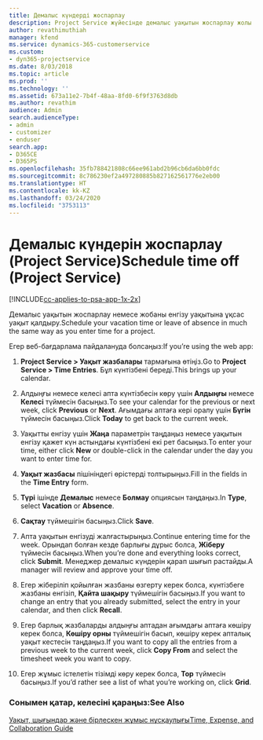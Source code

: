 ```yaml
---
title: Демалыс күндерді жоспарлау
description: Project Service жүйесінде демалыс уақытын жоспарлау жолы
author: revathimuthiah
manager: kfend
ms.service: dynamics-365-customerservice
ms.custom:
- dyn365-projectservice
ms.date: 8/03/2018
ms.topic: article
ms.prod: ''
ms.technology: ''
ms.assetid: 673a11e2-7b4f-48aa-8fd0-6f9f3763d8db
ms.author: revathim
audience: Admin
search.audienceType:
- admin
- customizer
- enduser
search.app:
- D365CE
- D365PS
ms.openlocfilehash: 35fb788421808c66ee961abd2b96cb6da6bb0fdc
ms.sourcegitcommit: 8c786230ef2a497280885b827162561776e2eb00
ms.translationtype: HT
ms.contentlocale: kk-KZ
ms.lasthandoff: 03/24/2020
ms.locfileid: "3753113"
---
```

# <a name="schedule-time-off-project-service"></a><span data-ttu-id="2f34a-103">Демалыс күндерін жоспарлау (Project Service)</span><span class="sxs-lookup"><span data-stu-id="2f34a-103">Schedule time off (Project Service)</span></span>

[!INCLUDE[cc-applies-to-psa-app-1x-2x](../includes/cc-applies-to-psa-app-1x-2x.md)]

<span data-ttu-id="2f34a-104">Демалыс уақытын жоспарлау немесе жобаны енгізу уақытына ұқсас уақыт қалдыру.</span><span class="sxs-lookup"><span data-stu-id="2f34a-104">Schedule your vacation time or leave of absence in much the same way as you enter time for a project.</span></span>  
  
 <span data-ttu-id="2f34a-105">Егер веб-бағдарлама пайдалануда болсаңыз:</span><span class="sxs-lookup"><span data-stu-id="2f34a-105">If you’re using the web app:</span></span>  
  
1.  <span data-ttu-id="2f34a-106">**Project Service > Уақыт жазбалары** тармағына өтіңіз.</span><span class="sxs-lookup"><span data-stu-id="2f34a-106">Go to **Project Service > Time Entries**.</span></span> <span data-ttu-id="2f34a-107">Бұл күнтізбені береді.</span><span class="sxs-lookup"><span data-stu-id="2f34a-107">This brings up your calendar.</span></span>  
  
2.  <span data-ttu-id="2f34a-108">Алдыңғы немесе келесі апта күнтізбесін көру үшін **Алдыңғы** немесе **Келесі** түймесін басыңыз.</span><span class="sxs-lookup"><span data-stu-id="2f34a-108">To see your calendar for the previous or next week, click **Previous** or **Next**.</span></span> <span data-ttu-id="2f34a-109">Ағымдағы аптаға кері оралу үшін **Бүгін** түймесін басыңыз.</span><span class="sxs-lookup"><span data-stu-id="2f34a-109">Click **Today** to get back to the current week.</span></span>  
  
3.  <span data-ttu-id="2f34a-110">Уақытты енгізу үшін **Жаңа** параметрін таңдаңыз немесе уақытын енгізу қажет күн астындағы күнтізбені екі рет басыңыз.</span><span class="sxs-lookup"><span data-stu-id="2f34a-110">To enter your time, either click **New** or double-click in the calendar under the day you want to enter time for.</span></span>  
  
4.  <span data-ttu-id="2f34a-111">**Уақыт жазбасы** пішініндегі өрістерді толтырыңыз.</span><span class="sxs-lookup"><span data-stu-id="2f34a-111">Fill in the fields in the **Time Entry** form.</span></span>  
  
5.  <span data-ttu-id="2f34a-112">**Түрі** ішінде **Демалыс** немесе **Болмау** опциясын таңдаңыз.</span><span class="sxs-lookup"><span data-stu-id="2f34a-112">In **Type**, select **Vacation** or **Absence**.</span></span>  
  
6.  <span data-ttu-id="2f34a-113">**Сақтау** түймешігін басыңыз.</span><span class="sxs-lookup"><span data-stu-id="2f34a-113">Click **Save**.</span></span>  
  
7.  <span data-ttu-id="2f34a-114">Апта уақытын енгізуді жалғастырыңыз.</span><span class="sxs-lookup"><span data-stu-id="2f34a-114">Continue entering time for the week.</span></span> <span data-ttu-id="2f34a-115">Орындап болған кезде барлығы дұрыс болса, **Жіберу** түймесін басыңыз.</span><span class="sxs-lookup"><span data-stu-id="2f34a-115">When you’re done and everything looks correct, click **Submit**.</span></span> <span data-ttu-id="2f34a-116">Менеджер демалыс күндерін қарап шығып растайды.</span><span class="sxs-lookup"><span data-stu-id="2f34a-116">A manager will review and approve your time off.</span></span>  
  
8.  <span data-ttu-id="2f34a-117">Егер жіберіліп қойылған жазбаны өзгерту керек болса, күнтізбеге жазбаны енгізіп, **Қайта шақыру** түймешігін басыңыз.</span><span class="sxs-lookup"><span data-stu-id="2f34a-117">If you want to change an entry that you already submitted, select the entry in your calendar, and then click **Recall**.</span></span>  
  
9. <span data-ttu-id="2f34a-118">Егер барлық жазбаларды алдыңғы аптадан ағымдағы аптаға көшіру керек болса, **Көшіру орны** түймешігін басып, көшіру керек апталық уақыт кестесін таңдаңыз.</span><span class="sxs-lookup"><span data-stu-id="2f34a-118">If you want to copy all the entries from a previous week to the current week, click **Copy From** and select the timesheet week you want to copy.</span></span>  
  
10. <span data-ttu-id="2f34a-119">Егер жұмыс істелетін тізімді көру керек болса, **Тор** түймесін басыңыз.</span><span class="sxs-lookup"><span data-stu-id="2f34a-119">If you’d rather see a list of what you’re working on, click **Grid**.</span></span>  
  
### <a name="see-also"></a><span data-ttu-id="2f34a-120">Сонымен қатар, келесіні қараңыз:</span><span class="sxs-lookup"><span data-stu-id="2f34a-120">See Also</span></span>  
 [<span data-ttu-id="2f34a-121">Уақыт, шығындар және бірлескен жұмыс нұсқаулығы</span><span class="sxs-lookup"><span data-stu-id="2f34a-121">Time, Expense, and Collaboration Guide</span></span>](../project-service/time-expense-collaboration-guide.md)

